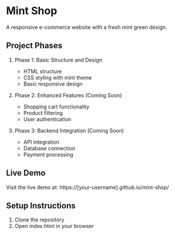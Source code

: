 # Mint Shop

A responsive e-commerce website with a fresh mint green design.

## Project Phases

1. Phase 1: Basic Structure and Design
   - HTML structure
   - CSS styling with mint theme
   - Basic responsive design

2. Phase 2: Enhanced Features (Coming Soon)
   - Shopping cart functionality
   - Product filtering
   - User authentication

3. Phase 3: Backend Integration (Coming Soon)
   - API integration
   - Database connection
   - Payment processing

## Live Demo
Visit the live demo at: https://[your-username].github.io/mint-shop/

## Setup Instructions
1. Clone the repository
2. Open index.html in your browser
